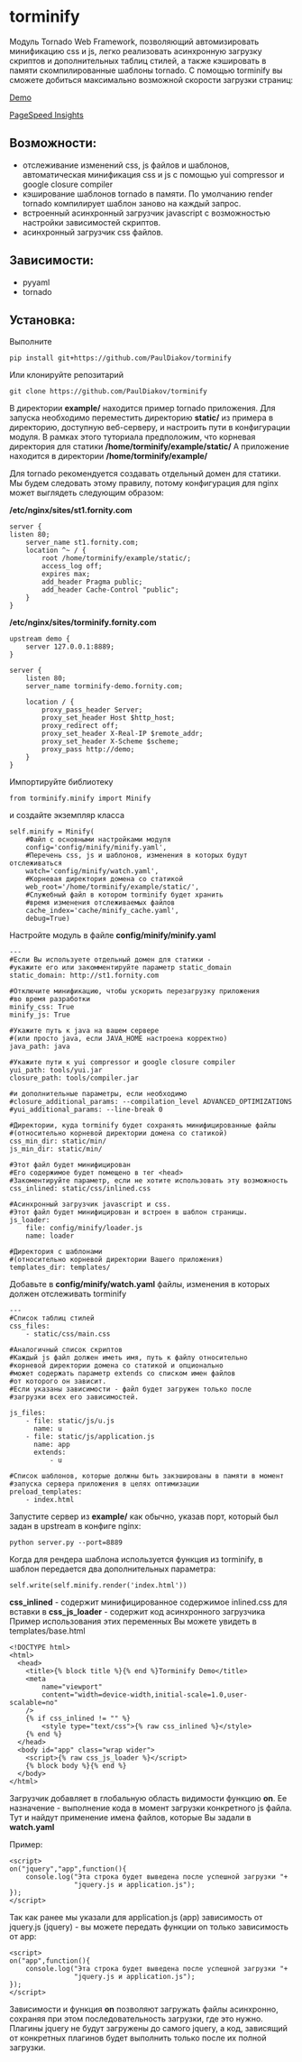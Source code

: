 # torminify
Модуль Tornado Web Framework, позволяющий автомизировать минификацию css и js, легко реализовать асинхронную загрузку скриптов и дополнительных таблиц стилей, а также кэшировать в памяти скомпилированные шаблоны tornado.
С помощью torminify вы сможете добиться максимально возможной скорости загрузки страниц: 

[Demo](http://torminify.fornity.com/)

[PageSpeed Insights](https://developers.google.com/speed/pagespeed/insights/?url=http%3A%2F%2Ftorminify.fornity.com%2F&tab=mobile)

## Возможности:
- отслеживание изменений css, js файлов и шаблонов, автоматическая минификация css и js с помощью yui compressor и google closure compiler
- кэширование шаблонов tornado в памяти. По умолчанию render tornado компилирует шаблон заново на каждый запрос.
- встроенный асинхронный загрузчик javascript с возможностью настройки зависимостей скриптов.
- асинхронный загрузчик css файлов.

## Зависимости:
- pyyaml
- tornado

## Установка:
Выполните 
```
pip install git+https://github.com/PaulDiakov/torminify
```
Или клонируйте репозитарий
```
git clone https://github.com/PaulDiakov/torminify
```

В директории **example/** находится пример tornado приложения. Для запуска необходимо переместить директорию **static/** из примера в директорию, доступную веб-серверу, и настроить пути в конфигурации модуля.
В рамках этого туториала предположим, что корневая директория для статики
**/home/torminify/example/static/**
А приложение находится в директории
**/home/torminify/example/**

Для tornado рекомендуется создавать отдельный домен для статики. Мы будем следовать этому правилу, потому конфигурация для nginx может выглядеть следующим образом:

**/etc/nginx/sites/st1.fornity.com**

```
server {
listen 80;
    server_name st1.fornity.com;
    location ^~ / {
        root /home/torminify/example/static/;
		access_log off;
        expires max;
        add_header Pragma public;
        add_header Cache-Control "public";
    }
}
```

**/etc/nginx/sites/torminify.fornity.com**

```
upstream demo {
    server 127.0.0.1:8889;
}

server {
    listen 80;
    server_name torminify-demo.fornity.com;
    
    location / {
        proxy_pass_header Server;
        proxy_set_header Host $http_host;
        proxy_redirect off;
        proxy_set_header X-Real-IP $remote_addr;
        proxy_set_header X-Scheme $scheme;
        proxy_pass http://demo;
    }
}
```

Импортируйте библиотеку

```
from torminify.minify import Minify
```

и создайте экземпляр класса 

```
self.minify = Minify(
	#Файл с основными настройками модуля
    config='config/minify/minify.yaml',
    #Перечень css, js и шаблонов, изменения в которых будут отслеживаться
    watch='config/minify/watch.yaml',
    #Корневая директория домена со статикой
    web_root='/home/torminify/example/static/',
    #Служебный файл в котором torminify будет хранить 
    #время изменения отслеживаемых файлов
    cache_index='cache/minify_cache.yaml',
    debug=True)
```

Настройте модуль в файле **config/minify/minify.yaml**

```
---
#Если Вы используете отдельный домен для статики - 
#укажите его или закомментируйте параметр static_domain
static_domain: http://st1.fornity.com

#Отключите минификацию, чтобы ускорить перезагрузку приложения 
#во время разработки
minify_css: True
minify_js: True

#Укажите путь к java на вашем сервере 
#(или просто java, если JAVA_HOME настроена корректно)
java_path: java

#Укажите пути к yui compressor и google closure compiler
yui_path: tools/yui.jar
closure_path: tools/compiler.jar

#и дополнительные параметры, если необходимо
#closure_additional_params: --compilation_level ADVANCED_OPTIMIZATIONS
#yui_additional_params: --line-break 0

#Директории, куда torminify будет сохранять минифицированные файлы 
#(относительно корневой директории домена со статикой)
css_min_dir: static/min/
js_min_dir: static/min/

#Этот файл будет минифицирован 
#Его содержимое будет помещено в тег <head> 
#Закоментируйте параметр, если не хотите использовать эту возможность
css_inlined: static/css/inlined.css

#Асинхронный загрузчик javascript и css. 
#Этот файл будет минифицирован и встроен в шаблон страницы.
js_loader: 
    file: config/minify/loader.js
    name: loader

#Директория с шаблонами 
#(относительно корневой директории Вашего приложения)
templates_dir: templates/
```

Добавьте в **config/minify/watch.yaml** файлы, изменения в которых должен отслеживать torminify

```
---
#Список таблиц стилей
css_files:
    - static/css/main.css

#Аналогичный список скриптов
#Каждый js файл должен иметь имя, путь к файлу относительно 
#корневой директории домена со статикой и опционально 
#может содержать параметр extends со списком имен файлов 
#от которого он зависит.
#Если указаны зависимости - файл будет загружен только после 
#загрузки всех его зависимостей.

js_files:
    - file: static/js/u.js
      name: u
    - file: static/js/application.js
      name: app
      extends:
          - u

#Список шаблонов, которые должны быть закэшированы в памяти в момент 
#запуска сервера приложения в целях оптимизации
preload_templates:
    - index.html
```

Запустите сервер из **example/** как обычно, указав порт, который был задан в upstream в конфиге nginx:

```
python server.py --port=8889
```

Когда для рендера шаблона используется функция из torminify, в шаблон передается два дополнительных параметра:

```
self.write(self.minify.render('index.html'))
```
**css_inlined** - содержит минифицированное содержимое inlined.css для вставки в <head>
**css_js_loader** - содержит код асинхронного загрузчика
Пример использования этих переменных Вы можете увидеть в templates/base.html

```
<!DOCTYPE html>
<html>
  <head>
    <title>{% block title %}{% end %}Torminify Demo</title>
    <meta 
    	name="viewport" 
    	content="width=device-width,initial-scale=1.0,user-scalable=no" 
    />
    {% if css_inlined != "" %}
    	<style type="text/css">{% raw css_inlined %}</style>
    {% end %}
  </head>
  <body id="app" class="wrap wider">
  	<script>{% raw css_js_loader %}</script>
    {% block body %}{% end %}
  </body>
</html>
```

Загрузчик добавляет в глобальную область видимости функцию **on**.
Ее назначение - выполнение кода в момент загрузки конкретного js файла.
Тут и найдут применение имена файлов, которые Вы задали в **watch.yaml**

Пример:

```
<script>
on("jquery","app",function(){
	console.log("Эта строка будет выведена после успешной загрузки "+
				"jquery.js и application.js");
});
</script>
```

Так как ранее мы указали для application.js (app) зависимость от jquery.js (jquery) - вы можете передать функции on только зависимость от app:

```
<script>
on("app",function(){
	console.log("Эта строка будет выведена после успешной загрузки "+
				"jquery.js и application.js");
});
</script>
```

Зависимости и функция **on** позволяют загружать файлы асинхронно, сохраняя при этом последовательность загрузки, где это нужно. Плагины jquery не будут загружены до самого jquery, а код, зависящий от конкретных плагинов будет выполнить только после их полной загрузки.